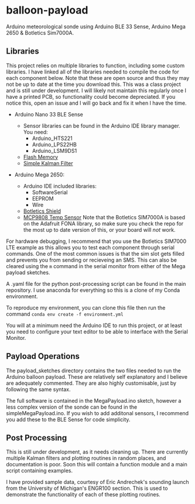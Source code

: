 # balloon-payload
Arduino meteorological sonde using Arduino BLE 33 Sense, Arduino Mega 2650 &amp; Botletics Sim7000A. 

## Libraries
This project relies on multiple libraries to function, including some custom libraries.
I have linked all of the libraries needed to compile the code for each component below.
Note that these are open source and thus they may not be up to date at the time you download this.
This was a class project and is still under development. I will likely not maintain this regularly once
I have a printed PCB, so functionality could become depreciated. 
If you notice this, open an issue and I will go back and fix it when I have the time.

* Arduino Nano 33 BLE Sense
    - Sensor libraries can be found in the Arduino IDE library manager. You need:
        - Arduino_HTS221
        - Arduino_LPS22HB
        - Arduino_LSM9DS1
    - [Flash Memory](https://gitlab.eecs.umich.edu/deroo/nano33ble-flash)
    - [Simple Kalman Filter](https://github.com/ashishverma2614/SimpleKalmanFilter)

* Arduino Mega 2650:
    - Arduino IDE included libraries:
        - SoftwareSerial
        - EEPROM
        - Wire
    - [Botletics Shield](https://github.com/botletics/Botletics-SIM7000/tree/main/src)
    - [MCP9808 Temp Sensor](https://github.com/adafruit/Adafruit_MCP9808_Library)
Note that the Botletics SIM7000A is based on the Adafruit FONA library, so make sure you
check the repo for the most up to date version of this, or your board will *not* work.

For hardware debugging, I recommend that you use the Botletics SIM7000 LTE example
as this allows you to test each component through serial commands. One of the most common
issues is that the sim slot gets filled and prevents you from sending or recieveing an SMS.
This can also be cleared using the `m` command in the serial monitor from either of the Mega
payload sketches.

A .yaml file for the python post-processing script can be found in the main repository. I
use anaconda for everything so this is a clone of my Conda environment. 

To reproduce my environment, you can clone this file then run the command
`conda env create -f environment.yml`


You will at a minimum need the Arduino IDE to run this project, or at least you need to configure
your text editor to be able to interface with the Serial Monitor.

## Payload Operations
The payload_sketches directory contains the two files needed to run the Arduino balloon payload. 
These are relatively self explanatory and I believe are adequately commented. They are also highly
customisable, just by following the same syntax.

The full software is contained in the MegaPayload.ino sketch, however a less complex version of 
the sonde can be found in the simpleMegaPayload.ino. If you wish to add additonal sensors, I
recommend you add these to the BLE Sense for code simplicity. 

## Post Processing
This is still under development, as it needs cleaning up. There are currently multiple Kalman filters
and plotting routines in random places, and documentation is poor. Soon this will contain a function
module and a main script containing examples.

I have provided sample data, courtesy of Eric Andrechek's sounding launch from the University of Michigan's
ENGR100 section. This is used to demonstrate the functionality of each of these plotting routines.



